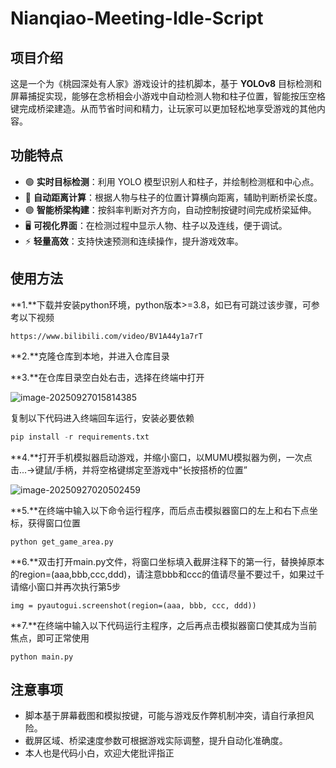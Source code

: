 # Nianqiao-Meeting-Idle-Script
## 项目介绍

这是一个为《桃园深处有人家》游戏设计的挂机脚本，基于 **YOLOv8** 目标检测和屏幕捕捉实现，能够在念桥相会小游戏中自动检测人物和柱子位置，智能按压空格键完成桥梁建造。从而节省时间和精力，让玩家可以更加轻松地享受游戏的其他内容。

## 功能特点

- 🟢 **实时目标检测**：利用 YOLO 模型识别人和柱子，并绘制检测框和中心点。
- 🔵 **自动距离计算**：根据人物与柱子的位置计算横向距离，辅助判断桥梁长度。
- 🟣 **智能桥梁构建**：按斜率判断对齐方向，自动控制按键时间完成桥梁延伸。
- 🖥 **可视化界面**：在检测过程中显示人物、柱子以及连线，便于调试。
- ⚡ **轻量高效**：支持快速预测和连续操作，提升游戏效率。

## 使用方法

**1.**下载并安装python环境，python版本>=3.8，如已有可跳过该步骤，可参考以下视频


    https://www.bilibili.com/video/BV1A44y1a7rT

**2.**克隆仓库到本地，并进入仓库目录

**3.**在仓库目录空白处右击，选择在终端中打开

![image-20250927015814385](C:\Users\Hilbert\AppData\Roaming\Typora\typora-user-images\image-20250927015814385.png)

复制以下代码进入终端回车运行，安装必要依赖

```python
pip install -r requirements.txt
```

**4.**打开手机模拟器启动游戏，并缩小窗口，以MUMU模拟器为例，一次点击...->键鼠/手柄，并将空格键绑定至游戏中“长按搭桥的位置”

![image-20250927020502459](C:\Users\Hilbert\AppData\Roaming\Typora\typora-user-images\image-20250927020502459.png)

**5.**在终端中输入以下命令运行程序，而后点击模拟器窗口的左上和右下点坐标，获得窗口位置

```
python get_game_area.py
```

**6.**双击打开main.py文件，将窗口坐标填入截屏注释下的第一行，替换掉原本的region=(aaa,bbb,ccc,ddd)，请注意bbb和ccc的值请尽量不要过千，如果过千请缩小窗口并再次执行第5步

```
img = pyautogui.screenshot(region=(aaa, bbb, ccc, ddd))
```

**7.**在终端中输入以下代码运行主程序，之后再点击模拟器窗口使其成为当前焦点，即可正常使用

```
python main.py
```

## 注意事项

- 脚本基于屏幕截图和模拟按键，可能与游戏反作弊机制冲突，请自行承担风险。
- 截屏区域、桥梁速度参数可根据游戏实际调整，提升自动化准确度。
- 本人也是代码小白，欢迎大佬批评指正

